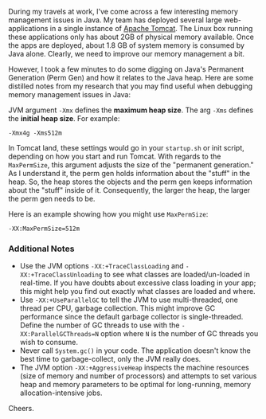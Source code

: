 During my travels at work, I've come across a few interesting memory management issues in Java.  My team has deployed several large web-applications in a single instance of [Apache Tomcat](http://tomcat.apache.org/).  The Linux box running these applications only has about 2GB of physical memory available.  Once the apps are deployed, about 1.8 GB of system memory is consumed by Java alone.  Clearly, we need to improve our memory management a bit.

However, I took a few minutes to do some digging on Java's Permanent Generation (Perm Gen) and how it relates to the Java heap.  Here are some distilled notes from my research that you may find useful when debugging memory management issues in Java:

JVM argument `-Xmx` defines the **maximum heap size**.  The arg `-Xms` defines the **initial heap size**.  For example:

```
-Xmx4g -Xms512m
```

In Tomcat land, these settings would go in your `startup.sh` or init script, depending on how you start and run Tomcat.  With regards to the `MaxPermSize`, this argument adjusts the size of the "permanent generation."  As I understand it, the perm gen holds information about the "stuff" in the heap.  So, the heap stores the objects and the perm gen keeps information about the "stuff" inside of it.  Consequently, the larger the heap, the larger the perm gen needs to be.

Here is an example showing how you might use `MaxPermSize`:

```
-XX:MaxPermSize=512m
```

### Additional Notes

* Use the JVM options `-XX:+TraceClassLoading` and `-XX:+TraceClassUnloading` to see what classes are loaded/un-loaded in real-time.  If you have doubts about excessive class loading in your app; this might help you find out exactly what classes are loaded and where.
* Use `-XX:+UseParallelGC` to tell the JVM to use multi-threaded, one thread per CPU, garbage collection.  This might improve GC performance since the default garbage collector is single-threaded.  Define the number of GC threads to use with the `-XX:ParallelGCThreads=N` option where `N` is the number of GC threads you wish to consume.
* Never call `System.gc()` in your code.  The application doesn't know the best time to garbage-collect, only the JVM really does.
* The JVM option `-XX:+AggressiveHeap` inspects the machine resources (size of memory and number of processors) and attempts to set various heap and memory parameters to be optimal for long-running, memory allocation-intensive jobs.

Cheers.